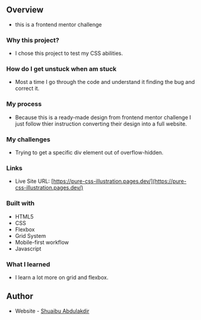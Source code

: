 ## Overview

- this is a frontend mentor challenge

### Why this project?

- I chose this project to test my CSS abilities.

### How do I get unstuck when am stuck

- Most a time I go through the code and understand it finding the bug and correct it.

### My process

- Because this is a ready-made design from frontend mentor challenge I just follow thier instruction converting their design into a full website.

### My challenges

- Trying to get a specific div element out of overflow-hidden.

### Links

- Live Site URL: [https://pure-css-illustration.pages.dev/](https://pure-css-illustration.pages.dev/)

### Built with

- HTML5
- CSS
- Flexbox
- Grid System
- Mobile-first workflow
- Javascript

### What I learned

- I learn a lot more on grid and flexbox.

## Author

- Website - [Shuaibu Abdulakdir](https://www.shuaibuabdulkadir.com)
